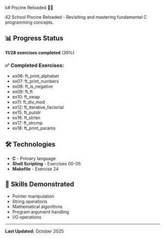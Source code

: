 k# Piscine Reloaded 🏊‍♂️

42 School Piscine Reloaded - Revisiting and mastering fundamental C programming concepts.

## 📊 Progress Status
**11/28 exercises completed** (39%)

### ✅ Completed Exercises:
- ex06: ft_print_alphabet
- ex07: ft_print_numbers  
- ex08: ft_is_negative
- ex09: ft_ft
- ex10: ft_swap
- ex11: ft_div_mod
- ex12: ft_iterative_factorial
- ex15: ft_putstr
- ex16: ft_strlen
- ex17: ft_strcmp
- ex18: ft_print_params

## 🛠️ Technologies
- **C** - Primary language
- **Shell Scripting** - Exercises 00-05
- **Makefile** - Exercise 24

## 🎯 Skills Demonstrated
- Pointer manipulation
- String operations
- Mathematical algorithms
- Program argument handling
- I/O operations

---

**Last Updated:** October 2025
